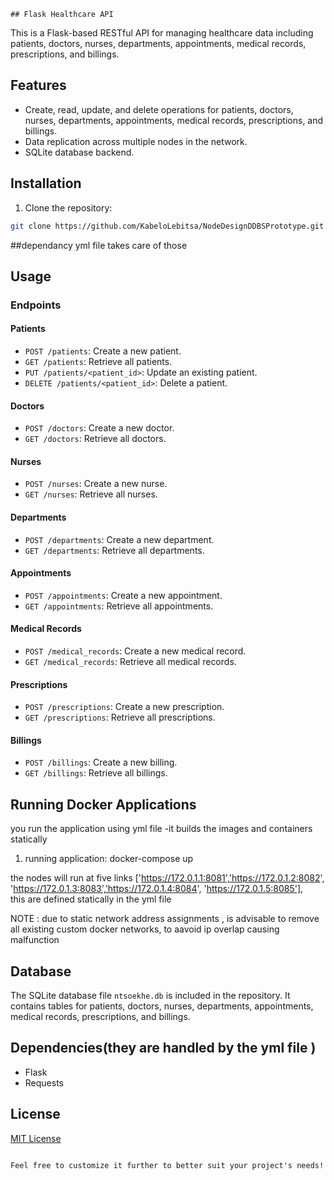     ## Flask Healthcare API

This is a Flask-based RESTful API for managing healthcare data including patients, doctors, nurses, departments, appointments, medical records, prescriptions, and billings.

## Features

- Create, read, update, and delete operations for patients, doctors, nurses, departments, appointments, medical records, prescriptions, and billings.
- Data replication across multiple nodes in the network.
- SQLite database backend.

## Installation

1. Clone the repository:

```bash
git clone https://github.com/KabeloLebitsa/NodeDesignDDBSPrototype.git
```
##dependancy 
yml file takes care of those

## Usage

### Endpoints

#### Patients

- `POST /patients`: Create a new patient.
- `GET /patients`: Retrieve all patients.
- `PUT /patients/<patient_id>`: Update an existing patient.
- `DELETE /patients/<patient_id>`: Delete a patient.

#### Doctors

- `POST /doctors`: Create a new doctor.
- `GET /doctors`: Retrieve all doctors.

#### Nurses

- `POST /nurses`: Create a new nurse.
- `GET /nurses`: Retrieve all nurses.

#### Departments

- `POST /departments`: Create a new department.
- `GET /departments`: Retrieve all departments.

#### Appointments

- `POST /appointments`: Create a new appointment.
- `GET /appointments`: Retrieve all appointments.

#### Medical Records

- `POST /medical_records`: Create a new medical record.
- `GET /medical_records`: Retrieve all medical records.

#### Prescriptions

- `POST /prescriptions`: Create a new prescription.
- `GET /prescriptions`: Retrieve all prescriptions.

#### Billings

- `POST /billings`: Create a new billing.
- `GET /billings`: Retrieve all billings.

## Running  Docker Applications

you run the application using yml file 
-it builds the images and containers statically

1. running application:
    docker-compose up

the nodes will run at five links
['https://172.0.1.1:8081','https://172.0.1.2:8082',
'https://172.0.1.3:8083','https://172.0.1.4:8084',
'https://172.0.1.5:8085'],  
this are defined statically in the yml file

NOTE : due to static network address assignments ,  is advisable to remove all existing custom docker networks, to aavoid ip overlap causing malfunction 


## Database

The SQLite database file `ntsoekhe.db` is included in the repository. It contains tables for patients, doctors, nurses, departments, appointments, medical records, prescriptions, and billings.

## Dependencies(they are handled by the yml file )

- Flask
- Requests

## License

[MIT License](LICENSE)
```

Feel free to customize it further to better suit your project's needs!


